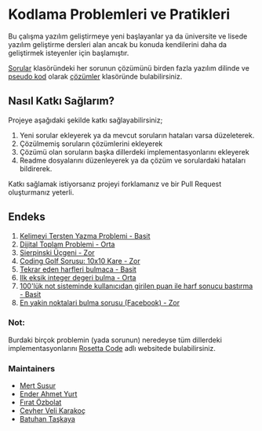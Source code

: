 Kodlama Problemleri ve Pratikleri
====
Bu çalışma yazılım geliştirmeye yeni başlayanlar ya da üniversite ve lisede yazılım geliştirme dersleri alan ancak bu konuda kendilerini daha da geliştirmek isteyenler için başlamıştır.

[Sorular](./sorular) klasöründeki her sorunun çözümünü  birden fazla yazılım dilinde ve [pseudo kod](https://eksisozluk.com/entry/2732439) olarak [çözümler](./cozumler) klasöründe bulabilirsiniz.

## Nasıl Katkı Sağlarım?
Projeye aşağıdaki şekilde katkı sağlayabilirsiniz;

1. Yeni sorular ekleyerek ya da mevcut soruların hataları varsa düzeleterek.
2. Çözülmemiş soruların çözümlerini ekleyerek
3. Çözümü olan soruların başka dillerdeki implementasyonlarını ekleyerek
4. Readme dosyalarını düzenleyerek ya da çözüm ve sorulardaki hataları bildirerek.

Katkı sağlamak istiyorsanız projeyi forklamanız ve bir Pull Request oluşturmanız yeterli.

## Endeks
1. [Kelimeyi Tersten Yazma Problemi - Basit](./sorular/kelimeyi-tersten-yazma-problemi.md)
2. [Dijital Toplam Problemi - Orta](./sorular/dijital-toplam-problemi.md)
3. [Sierpinski Üçgeni - Zor](./sorular/sierpinski-ucgeni.md)
4. [Coding Golf Sorusu: 10x10 Kare - Zor](./sorular/10x10-kare-golf-sorusu.md)
5. [Tekrar eden harfleri bulmaca - Basit](./sorular/tekrar-eden-harfleri-bulmaca.md)
6. [Ilk eksik integer degeri bulma - Orta](./sorular/ilk-eksik-integer-degeri-bulma.md)
7. [100'lük not sisteminde kullanıcıdan girilen puan ile harf sonucu bastırma - Basit](./sorular/not-sistemi-sorusu.md)
8. [En yakin noktalari bulma sorusu (Facebook) - Zor](./sorular/en-yakin-noktalar.md)

### Not:
Burdaki birçok problemin (yada sorunun) neredeyse tüm dillerdeki implementasyonlarını [Rosetta Code](https://rosettacode.org/) adlı websitede bulabilirsiniz.

### Maintainers
- [Mert Susur](https://github.com/msusur)
- [Ender Ahmet Yurt](https://github.com/enderahmetyurt)
- [Fırat Özbolat](https://github.com/firatoz)
- [Cevher Veli Karakoç](https://github.com/cevherkarakoc)
- [Batuhan Taşkaya](https://github.com/BTaskaya)
